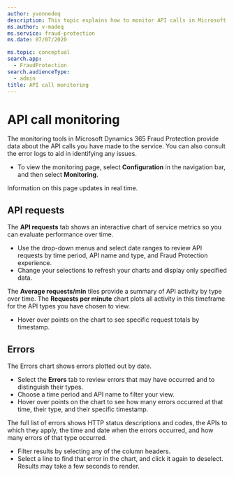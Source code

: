 ```yaml
---
author: yvonnedeq
description: This topic explains how to monitor API calls in Microsoft Dynamics 365 Fraud Protection.
ms.author: v-madeq
ms.service: fraud-protection
ms.date: 07/07/2020

ms.topic: conceptual
search.app: 
  - FraudProtection
search.audienceType:
  - admin
title: API call monitoring
---
```



# API call monitoring

The monitoring tools in Microsoft Dynamics 365 Fraud Protection provide data about the API calls you have made to the service. You can also consult the error logs to aid in identifying any issues. 

- To view the monitoring page, select **Configuration** in the navigation bar, and then select **Monitoring**. 

Information on this page updates in real time.

## API requests

The **API requests** tab shows an interactive chart of service metrics so you can evaluate performance over time.

- Use the drop-down menus and select date ranges to review API requests by time period, API name and type, and Fraud Protection experience. 
- Change your selections to refresh your charts and display only specified data.

The **Average requests/min** tiles provide a summary of API activity by type over time. The **Requests per minute** chart plots all activity in this timeframe for the API types you have chosen to view.

- Hover over points on the chart to see specific request totals by timestamp. 

## Errors

The Errors chart shows errors plotted out by date. 

- Select the **Errors** tab to review errors that may have occurred and to distinguish their types. 
- Choose a time period and API name to filter your view.
- Hover over points on the chart to see how many errors occurred at that time, their type, and their specific timestamp.

The full list of errors shows HTTP status descriptions and codes, the APIs to which they apply, the time and date when the errors occurred, and how many errors of that type occurred. 

- Filter results by selecting any of the column headers. 
- Select a line to find that error in the chart, and click it again to deselect. Results may take a few seconds to render. 
